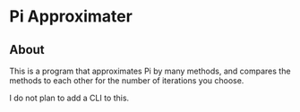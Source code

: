 # Pi Approximater #

## About ##
This is a program that approximates Pi by many methods, and compares the methods to each other for the number of iterations you choose.

I do not plan to add a CLI to this.
